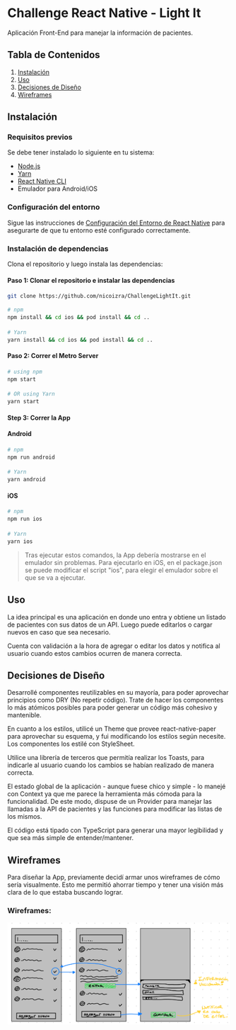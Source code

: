 # Challenge React Native - Light It

Aplicación Front-End para manejar la información de pacientes.

## Tabla de Contenidos

1. [Instalación](#instalación)
2. [Uso](#uso)
3. [Decisiones de Diseño](#decisiones-de-diseño)
4. [Wireframes](#herramientas-y-librerías)

## Instalación

### Requisitos previos

Se debe tener instalado lo siguiente en tu sistema:

- [Node.js](https://nodejs.org/)
- [Yarn](https://classic.yarnpkg.com/en/docs/install)
- [React Native CLI](https://reactnative.dev/docs/environment-setup)
- Emulador para Android/iOS

### Configuración del entorno

Sigue las instrucciones de [Configuración del Entorno de React Native](https://reactnative.dev/docs/environment-setup) para asegurarte de que tu entorno esté configurado correctamente.

### Instalación de dependencias

Clona el repositorio y luego instala las dependencias:

#### Paso 1: Clonar el repositorio e instalar las dependencias

```bash
git clone https://github.com/nicoizra/ChallengeLightIt.git
```

```bash
# npm
npm install && cd ios && pod install && cd ..

# Yarn
yarn install && cd ios && pod install && cd ..
```

#### Paso 2: Correr el Metro Server

```bash
# using npm
npm start

# OR using Yarn
yarn start
```

#### Step 3: Correr la App

#### Android

```bash
# npm
npm run android

# Yarn
yarn android
```

#### iOS

```bash
# npm
npm run ios

# Yarn
yarn ios
```

> Tras ejecutar estos comandos, la App debería mostrarse en el emulador sin problemas. Para ejecutarlo en iOS, en el package.json se puede modificar el script "ios", para elegir el emulador sobre el que se va a ejecutar.

## Uso
La idea principal es una aplicación en donde uno entra y obtiene un listado de pacientes con sus datos de un API. Luego puede editarlos o cargar nuevos en caso que sea necesario. 

Cuenta con validación a la hora de agregar o editar los datos y notifica al usuario cuando estos cambios ocurren de manera correcta.

## Decisiones de Diseño
Desarrollé componentes reutilizables en su mayoría, para poder aprovechar principios como DRY (No repetir código). Trate de hacer los componentes lo más atómicos posibles para poder generar un código más cohesivo y mantenible.

En cuanto a los estilos, utilicé un Theme que provee react-native-paper para aprovechar su esquema, y fui modificando los estilos según necesite. Los componentes los estilé con StyleSheet.

Utilice una librería de terceros que permitía realizar los Toasts, para indicarle al usuario cuando los cambios se habían realizado de manera correcta.

El estado global de la aplicación - aunque fuese chico y simple - lo manejé con Context ya que me parece la herramienta más cómoda para la funcionalidad. De este modo, dispuse de un Provider para manejar las llamadas a la API de pacientes y las funciones para modificar las listas de los mismos.

El código está tipado con TypeScript para generar una mayor legibilidad y que sea más simple de entender/mantener.

## Wireframes

Para diseñar la App, previamente decidí armar unos wireframes de cómo sería visualmente. Esto me permitió ahorrar tiempo y tener una visión más clara de lo que estaba buscando lograr.

### Wireframes:
![Wireframes](./src/assets/img/Wireframes.png)